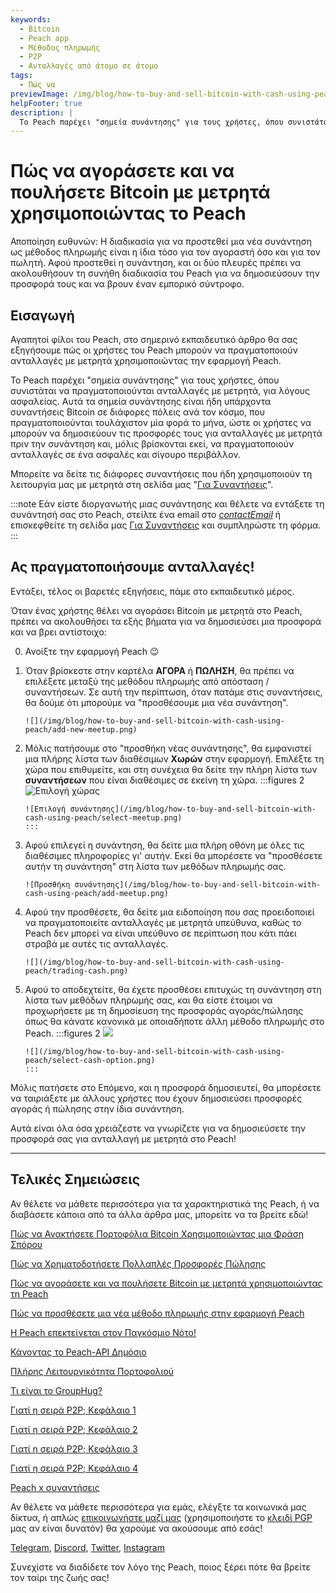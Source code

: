 ```yaml
---
keywords:
  - Bitcoin
  - Peach app
  - Μέθοδος πληρωμής
  - P2P
  - Ανταλλαγές από άτομο σε άτομο
tags:
  - Πώς να
previewImage: /img/blog/how-to-buy-and-sell-bitcoin-with-cash-using-peach/teaser.jpg
helpFooter: true
description: |
  Το Peach παρέχει "σημεία συνάντησης" για τους χρήστες, όπου συνιστάται να πραγματοποιούνται ανταλλαγές με μετρητά, για λόγους ασφαλείας. Αυτά τα σημεία συνάντησης είναι ήδη υπάρχοντα συναντήσεις Bitcoin σε διάφορες πόλεις ανά τον κόσμο, που πραγματοποιούνται τουλάχιστον μία φορά το μήνα, ώστε οι χρήστες να μπορούν να δημοσιεύουν τις προσφορές τους για ανταλλαγές με μετρητά πριν την συνάντηση και, μόλις βρίσκονται εκεί, να πραγματοποιούν ανταλλαγές σε ένα ασφαλές και σίγουρο περιβάλλον.
---
```


# Πώς να αγοράσετε και να πουλήσετε Bitcoin με μετρητά χρησιμοποιώντας το Peach

Αποποίηση ευθυνών: Η διαδικασία για να προστεθεί μια νέα συνάντηση ως μέθοδος πληρωμής είναι η ίδια τόσο για τον αγοραστή όσο και για τον πωλητή. Αφού προστεθεί η συνάντηση, και οι δύο πλευρές πρέπει να ακολουθήσουν τη συνήθη διαδικασία του Peach για να δημοσιεύσουν την προσφορά τους και να βρουν έναν εμπορικό σύντροφο.

## Εισαγωγή

Αγαπητοί φίλοι του Peach, στο σημερινό εκπαιδευτικό άρθρο θα σας εξηγήσουμε πώς οι χρήστες του Peach μπορούν να πραγματοποιούν ανταλλαγές με μετρητά χρησιμοποιώντας την εφαρμογή Peach.

Το Peach παρέχει "σημεία συνάντησης" για τους χρήστες, όπου συνιστάται να πραγματοποιούνται ανταλλαγές με μετρητά, για λόγους ασφαλείας. Αυτά τα σημεία συνάντησης είναι ήδη υπάρχοντα συναντήσεις Bitcoin σε διάφορες πόλεις ανά τον κόσμο, που πραγματοποιούνται τουλάχιστον μία φορά το μήνα, ώστε οι χρήστες να μπορούν να δημοσιεύουν τις προσφορές τους για ανταλλαγές με μετρητά πριν την συνάντηση και, μόλις βρίσκονται εκεί, να πραγματοποιούν ανταλλαγές σε ένα ασφαλές και σίγουρο περιβάλλον.

Μπορείτε να δείτε τις διάφορες συναντήσεις που ήδη χρησιμοποιούν τη λειτουργία μας με μετρητά στη σελίδα μας "[Για Συναντήσεις](/for-meetups/)".

:::note
Εάν είστε διοργανωτής μιας συνάντησης και θέλετε να εντάξετε τη συνάντησή σας στο Peach, στείλτε ένα email στο [$contactEmail$](mailto:$contactEmail$) ή επισκεφθείτε
τη σελίδα μας [Για Συναντήσεις](/for-meetups/) και συμπληρώστε τη φόρμα.
:::

## Ας πραγματοποιήσουμε ανταλλαγές!

Εντάξει, τέλος οι βαρετές εξηγήσεις, πάμε στο εκπαιδευτικό μέρος.

Όταν ένας χρήστης θέλει να αγοράσει Bitcoin με μετρητά στο Peach, πρέπει να ακολουθήσει τα εξής βήματα για να δημοσιεύσει μια προσφορά και να βρει αντίστοιχο:

0.  Ανοίξτε την εφαρμογή Peach 😉

1.  Όταν βρίσκεστε στην καρτέλα **ΑΓΟΡΑ** ή **ΠΩΛΗΣΗ**, θα πρέπει να επιλέξετε μεταξύ της μεθόδου πληρωμής από απόσταση / συναντήσεων. Σε αυτή την περίπτωση, όταν πατάμε στις συναντήσεις, θα δούμε ότι μπορούμε να "προσθέσουμε μια νέα συνάντηση".

        ![](/img/blog/how-to-buy-and-sell-bitcoin-with-cash-using-peach/add-new-meetup.png)

2.  Μόλις πατήσουμε στο "προσθήκη νέας συνάντησης", θα εμφανιστεί μια πλήρης λίστα των διαθέσιμων **Χωρών** στην εφαρμογή. Επιλέξτε τη χώρα που επιθυμείτε, και
    στη συνέχεια θα δείτε την πλήρη λίστα των **συναντήσεων** που είναι διαθέσιμες σε εκείνη τη χώρα.
    :::figures 2
    ![Επιλογή χώρας](/img/blog/how-to-buy-and-sell-bitcoin-with-cash-using-peach/select-country.png)

        ![Επιλογή συνάντησης](/img/blog/how-to-buy-and-sell-bitcoin-with-cash-using-peach/select-meetup.png)
        :::

3.  Αφού επιλεγεί η συνάντηση, θα δείτε μια πλήρη οθόνη με όλες τις διαθέσιμες πληροφορίες γι' αυτήν. Εκεί θα μπορέσετε να "προσθέσετε αυτήν
    τη συνάντηση" στη λίστα των μεθόδων πληρωμής σας.

        ![Προσθήκη συνάντησης](/img/blog/how-to-buy-and-sell-bitcoin-with-cash-using-peach/add-meetup.png)

4.  Αφού την προσθέσετε, θα δείτε μια ειδοποίηση που σας προειδοποιεί να πραγματοποιείτε ανταλλαγές με μετρητά υπεύθυνα, καθώς το Peach δεν μπορεί να είναι υπεύθυνο σε περίπτωση που κάτι πάει στραβά με αυτές τις ανταλλαγές.

        ![](/img/blog/how-to-buy-and-sell-bitcoin-with-cash-using-peach/trading-cash.png)

5.  Αφού το αποδεχτείτε, θα έχετε προσθέσει επιτυχώς τη συνάντηση στη λίστα των μεθόδων πληρωμής σας, και θα είστε έτοιμοι να προχωρήσετε με τη δημοσίευση
    της προσφοράς αγοράς/πώλησης όπως θα κάνατε κανονικά με οποιαδήποτε άλλη μέθοδο πληρωμής στο Peach.
    :::figures 2
    ![](/img/blog/how-to-buy-and-sell-bitcoin-with-cash-using-peach/add-cash-option.png)

        ![](/img/blog/how-to-buy-and-sell-bitcoin-with-cash-using-peach/select-cash-option.png)
        :::

Μόλις πατήσετε στο Επόμενο, και η προσφορά δημοσιευτεί, θα μπορέσετε να ταιριάξετε με άλλους χρήστες που έχουν δημοσιεύσει προσφορές αγοράς ή πώλησης στην ίδια συνάντηση.

Αυτά είναι όλα όσα χρειάζεστε να γνωρίζετε για να δημοσιεύσετε την προσφορά σας για ανταλλαγή με μετρητά στο Peach!

---

## Τελικές Σημειώσεις

Αν θέλετε να μάθετε περισσότερα για τα χαρακτηριστικά της Peach, ή να διαβάσετε κάποια από τα άλλα άρθρα μας, μπορείτε να τα βρείτε εδώ!

[Πώς να Ανακτήσετε Πορτοφόλια Bitcoin Χρησιμοποιώντας μια Φράση Σπόρου](https://peachbitcoin.com/el/blog/how-to-restore-peach-wallet/)

[Πώς να Χρηματοδοτήσετε Πολλαπλές Προσφορές Πώλησης](https://peachbitcoin.com/el/blog/funding-multiple-sell-offers/)

[Πώς να αγοράσετε και να πουλήσετε Bitcoin με μετρητά χρησιμοποιώντας τη Peach](https://peachbitcoin.com/el/blog/how-to-buy-and-sell-bitcoin-with-cash-using-peach/)

[Πώς να προσθέσετε μια νέα μέθοδο πληρωμής στην εφαρμογή Peach](https://peachbitcoin.com/el/blog/how-to-add-a-payment-method/)

[Η Peach επεκτείνεται στον Παγκόσμιο Νότο!](https://peachbitcoin.com/el/blog/peach-expands-to-the-global-south/)

[Κάνοντας το Peach-API Δημόσιο](https://peachbitcoin.com/el/blog/making-our-peach-api-public/)

[Πλήρης Λειτουργικότητα Πορτοφολιού](https://peachbitcoin.com/el/blog/full-wallet-functionality/)

[Τι είναι το GroupHug?](https://peachbitcoin.com/el/blog/group-hug/)

[Γιατί η σειρά P2P; Κεφάλαιο 1](https://peachbitcoin.com/el/blog/why-p2p-chapter-1/)

[Γιατί η σειρά P2P; Κεφάλαιο 2](https://peachbitcoin.com/el/blog/why-p2p-chapter-2/)

[Γιατί η σειρά P2P; Κεφάλαιο 3](https://peachbitcoin.com/el/blog/why-p2p-chapter-3-circular-economies/)

[Γιατί η σειρά P2P; Κεφάλαιο 4](https://peachbitcoin.com/el/blog/why-p2p-chapter-4-chains-of-trust/)

[Peach x συναντήσεις](https://peachbitcoin.com/el/blog/peach-for-meetups/)

Αν θέλετε να μάθετε περισσότερα για εμάς, ελέγξτε τα κοινωνικά μας δίκτυα, ή απλώς [επικοινωνήστε μαζί μας](mailto:hello@peachbitcoin.com) (χρησιμοποιήστε το [κλειδί PGP](https://keys.openpgp.org/vks/v1/by-fingerprint/48339A19645E2E53488E0E5479E1B270FACD1BD2) μας αν είναι δυνατόν) θα χαρούμε να ακούσουμε από εσάς!

[Telegram](https://t.me/+GkOW1J-ixBBkZWRk), [Discord](https://discord.gg/ypeHz3SW54), [Twitter](https://twitter.com/peachbitcoin), [Instagram](https://instagram.com/peachbitcoin)

Συνεχίστε να διαδίδετε τον λόγο της Peach, ποιος ξέρει πότε θα βρείτε τον ταίρι της ζωής σας!
